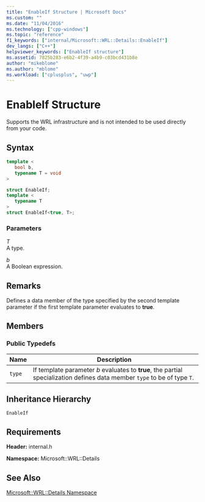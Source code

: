 ```yaml
---
title: "EnableIf Structure | Microsoft Docs"
ms.custom: ""
ms.date: "11/04/2016"
ms.technology: ["cpp-windows"]
ms.topic: "reference"
f1_keywords: ["internal/Microsoft::WRL::Details::EnableIf"]
dev_langs: ["C++"]
helpviewer_keywords: ["EnableIf structure"]
ms.assetid: 7825b283-e6b2-4f39-a4b9-c03bcd431b8e
author: "mikeblome"
ms.author: "mblome"
ms.workload: ["cplusplus", "uwp"]
---
```

# EnableIf Structure

Supports the WRL infrastructure and is not intended to be used directly from your code.

## Syntax

```cpp
template <
   bool b,
   typename T = void
>

struct EnableIf;
template <
   typename T
>
struct EnableIf<true, T>;
```

### Parameters

*T*  
A type.

*b*  
A Boolean expression.

## Remarks

Defines a data member of the type specified by the second template parameter if the first template parameter evaluates to **true**.

## Members

### Public Typedefs

|Name|Description|
|----------|-----------------|
|`type`|If template parameter *b* evaluates to **true**, the partial specialization defines data member `type` to be of type `T`.|

## Inheritance Hierarchy

`EnableIf`

## Requirements

**Header:** internal.h

**Namespace:** Microsoft::WRL::Details

## See Also

[Microsoft::WRL::Details Namespace](../windows/microsoft-wrl-details-namespace.md)